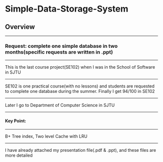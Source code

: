# Simple-Data-Storage-System
## Overview
***
### **Request**: complete one simple database in two months(specific requests are written in .ppt)
***
This is the last course project(SE102) when I was in the School of Software in SJTU
***
SE102 is one practical course(with no lessons) and students are requested to complete one database during the summer. Finally I get 94/100 in SE102
***
Later I go to Department of Computer Science in SJTU
***
#### Key Point:
***
B+ Tree index, Two level Cache with LRU
***
I have already attached my presentation file(.pdf & .ppt), and these files are more detailed

